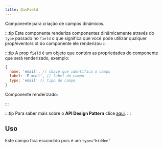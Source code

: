 ```yaml
---
title: QasField
---
```


Componente para criação de campos dinâmicos.

<doc-api file="field/QasField" name="QasField" />

:::tip
Este componente renderiza componentes dinâmicamente através do `type` passado no `field` o que significa que você pode utilizar qualquer prop/evento/slot do componente ele renderizou
:::

:::tip
A prop `field` é um objeto que contém as propriedades do componente que será renderizado, exemplo:

```js
{
  name: 'email', // chave que identifica o campo
  label: 'E-mail', // label do campo
  type: 'email' // tipo do campo
}
```

Componente renderizado:
<!-- <qas-field :field="{ name: 'email', label: 'E-mail', type: 'Email' }" /> -->
:::

:::tip
Para saber mais sobre o **API Design Pattern** clice [aqui](https://www.notion.so/bildvitta/API-Design-Patterns-5c2509b697614bbbac49cbed0aab70a1).
:::

## Uso
<doc-example file="QasField/Basic" title="Text" />
<doc-example file="QasField/Select" title="Select" />
<doc-example file="QasField/TextArea" title="Text Area" />
<doc-example file="QasField/Number" title="Número" />

Este campo fica escondido pois é um `type="hidden"`
<doc-example file="QasField/Hidden" title="Escondido" />

<doc-example file="QasField/Email" title="E-mail" />
<doc-example file="QasField/Password" title="Senha" />
<doc-example file="QasField/Decimal" title="Decimal" />
<doc-example file="QasField/Money" title="Dinheiro" />
<doc-example file="QasField/Percent" title="Percentual" />
<doc-example file="QasField/Date" title="Data" />
<doc-example file="QasField/Time" title="Hora" />
<doc-example file="QasField/DateTime" title="Dara e Hora" />
<doc-example file="QasField/Boolean" title="Booleano (toogle)" />
<doc-example file="QasField/Checkbox" title="Checkbox" />
<doc-example file="QasField/Radio" title="Radio" />
<doc-example file="QasField/Upload" title="Upload" />
<doc-example file="QasField/SignatureUploader" title="Upload de assinatura" />
<doc-example file="QasField/Editor" title="Editor" />
